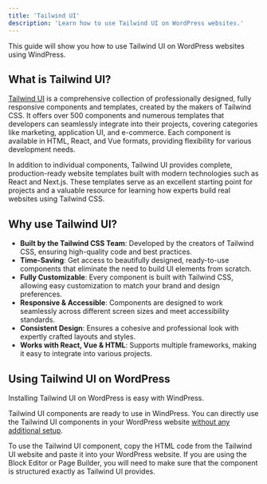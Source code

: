 ```yaml
---
title: 'Tailwind UI'
description: 'Learn how to use Tailwind UI on WordPress websites.'
---
```


This guide will show you how to use Tailwind UI on WordPress websites using WindPress.

## What is Tailwind UI?

[Tailwind UI](https://tailwindui.com/) is a comprehensive collection of professionally designed, fully responsive components and templates, created by the makers of Tailwind CSS. It offers over 500 components and numerous templates that developers can seamlessly integrate into their projects, covering categories like marketing, application UI, and e-commerce. Each component is available in HTML, React, and Vue formats, providing flexibility for various development needs.

In addition to individual components, Tailwind UI provides complete, production-ready website templates built with modern technologies such as React and Next.js. These templates serve as an excellent starting point for projects and a valuable resource for learning how experts build real websites using Tailwind CSS.

## Why use Tailwind UI?

- **Built by the Tailwind CSS Team**: Developed by the creators of Tailwind CSS, ensuring high-quality code and best practices.
- **Time-Saving**: Get access to beautifully designed, ready-to-use components that eliminate the need to build UI elements from scratch.
- **Fully Customizable**: Every component is built with Tailwind CSS, allowing easy customization to match your brand and design preferences.
- **Responsive & Accessible**: Components are designed to work seamlessly across different screen sizes and meet accessibility standards.
- **Consistent Design**: Ensures a cohesive and professional look with expertly crafted layouts and styles.
- **Works with React, Vue & HTML**: Supports multiple frameworks, making it easy to integrate into various projects.

## Using Tailwind UI on WordPress

Installing Tailwind UI on WordPress is easy with WindPress.

Tailwind UI components are ready to use in WindPress. You can directly use the Tailwind UI components in your WordPress website [without any additional setup](https://tailwindui.com/documentation#requirements).

To use the Tailwind UI component, copy the HTML code from the Tailwind UI website and paste it into your WordPress website. If you are using the Block Editor or Page Builder, you will need to make sure that the component is structured exactly as Tailwind UI provides.
